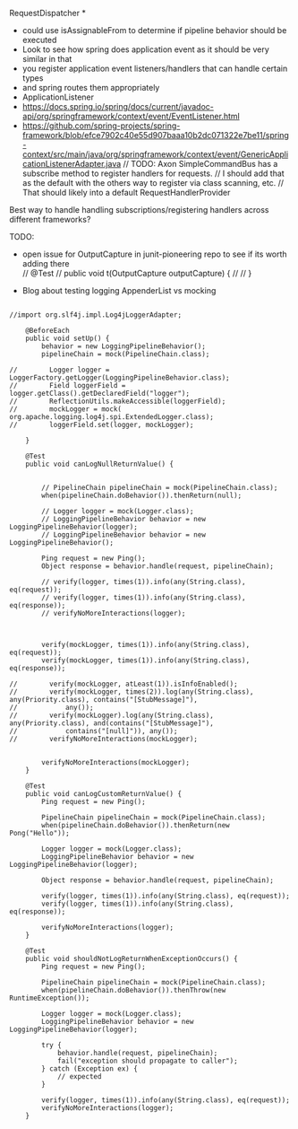 RequestDispatcher
 * 
 * could use isAssignableFrom to determine if pipeline behavior should be executed
 * Look to see how spring does application event as it should be very similar in that
 * you register application event listeners/handlers that can handle certain types
 * and spring routes them appropriately
 * ApplicationListener
 * https://docs.spring.io/spring/docs/current/javadoc-api/org/springframework/context/event/EventListener.html
 * https://github.com/spring-projects/spring-framework/blob/efce7902c40e55d907baaa10b2dc071322e7be11/spring-context/src/main/java/org/springframework/context/event/GenericApplicationListenerAdapter.java
// TODO: Axon SimpleCommandBus has a subscribe method to register handlers for requests.
// I should add that as the default with the others way to register via class scanning, etc.
// That should likely into a default RequestHandlerProvider

Best way to handle handling subscriptions/registering handlers across 
different frameworks?


TODO: 
* open issue for OutputCapture in junit-pioneering repo to see if its worth adding there  
//    @Test
//    public void t(OutputCapture outputCapture) {
//
//    }

* Blog about testing logging AppenderList vs mocking
```

//import org.slf4j.impl.Log4jLoggerAdapter;

    @BeforeEach
    public void setUp() {
        behavior = new LoggingPipelineBehavior();
        pipelineChain = mock(PipelineChain.class);

//        Logger logger = LoggerFactory.getLogger(LoggingPipelineBehavior.class);
//        Field loggerField = logger.getClass().getDeclaredField("logger");
//        ReflectionUtils.makeAccessible(loggerField);
//        mockLogger = mock( org.apache.logging.log4j.spi.ExtendedLogger.class);
//        loggerField.set(logger, mockLogger);

    }

    @Test
    public void canLogNullReturnValue() {


        // PipelineChain pipelineChain = mock(PipelineChain.class);
        when(pipelineChain.doBehavior()).thenReturn(null);

        // Logger logger = mock(Logger.class);
        // LoggingPipelineBehavior behavior = new LoggingPipelineBehavior(logger);
        // LoggingPipelineBehavior behavior = new LoggingPipelineBehavior();

        Ping request = new Ping();
        Object response = behavior.handle(request, pipelineChain);

        // verify(logger, times(1)).info(any(String.class), eq(request));
        // verify(logger, times(1)).info(any(String.class), eq(response));
        // verifyNoMoreInteractions(logger);



        verify(mockLogger, times(1)).info(any(String.class), eq(request));
        verify(mockLogger, times(1)).info(any(String.class), eq(response));

//        verify(mockLogger, atLeast(1)).isInfoEnabled();
//        verify(mockLogger, times(2)).log(any(String.class), any(Priority.class), contains("[StubMessage]"),
//            any());
//        verify(mockLogger).log(any(String.class), any(Priority.class), and(contains("[StubMessage]"),
//            contains("[null]")), any());
//        verifyNoMoreInteractions(mockLogger);


        verifyNoMoreInteractions(mockLogger);
    }
    
    @Test
    public void canLogCustomReturnValue() {
        Ping request = new Ping();

        PipelineChain pipelineChain = mock(PipelineChain.class);
        when(pipelineChain.doBehavior()).thenReturn(new Pong("Hello"));

        Logger logger = mock(Logger.class);
        LoggingPipelineBehavior behavior = new LoggingPipelineBehavior(logger);

        Object response = behavior.handle(request, pipelineChain);

        verify(logger, times(1)).info(any(String.class), eq(request));
        verify(logger, times(1)).info(any(String.class), eq(response));

        verifyNoMoreInteractions(logger);
    }
    
    @Test
    public void shouldNotLogReturnWhenExceptionOccurs() {
        Ping request = new Ping();

        PipelineChain pipelineChain = mock(PipelineChain.class);
        when(pipelineChain.doBehavior()).thenThrow(new RuntimeException());

        Logger logger = mock(Logger.class);
        LoggingPipelineBehavior behavior = new LoggingPipelineBehavior(logger);

        try {
            behavior.handle(request, pipelineChain);
            fail("exception should propagate to caller");
        } catch (Exception ex) {
            // expected
        }

        verify(logger, times(1)).info(any(String.class), eq(request));
        verifyNoMoreInteractions(logger);
    }
```
